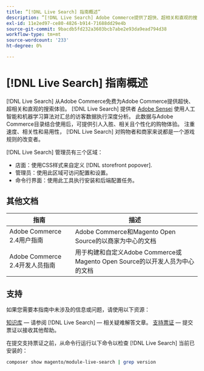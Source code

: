 ```yaml
---
title: ”[!DNL Live Search] 指南概述”
description: ”[!DNL Live Search] Adobe Commerce提供了超快、超相关和直观的搜索体验。”
exl-id: 11e2ed97-ce80-4826-b914-71688dd29e4b
source-git-commit: 9bacdb5fd232a3603bcb7abe2e93da9ead794d38
workflow-type: tm+mt
source-wordcount: '233'
ht-degree: 0%

---
```


# [!DNL Live Search] 指南概述

[!DNL Live Search] 从Adobe Commerce免费为Adobe Commerce提供超快、超相关和直观的搜索体验。 [!DNL Live Search] 提供者 [Adobe Sensei](https://www.adobe.com/sensei.html) 使用人工智能和机器学习算法对汇总的访客数据执行深度分析。 此数据与Adobe Commerce目录结合使用后，可提供引人入胜、相关且个性化的购物体验。 注重速度、相关性和易用性， [!DNL Live Search] 对购物者和商家来说都是一个游戏规则的改变者。

[!DNL Live Search] 管理员有三个区域：

* 店面：使用CSS样式来自定义 [!DNL storefront popover].
* 管理员：使用此区域可访问配置和设置。
* 命令行界面：使用此工具执行安装和后端配置任务。

## 其他文档

| 指南 | 描述 |
|--- |--- |
| Adobe Commerce 2.4用户指南 | Adobe Commerce和Magento Open Source的以商家为中心的文档 |
| Adobe Commerce 2.4开发人员指南 | 用于构建和自定义Adobe Commerce或Magento Open Source的以开发人员为中心的文档 |

## 支持

如果您需要本指南中未涉及的信息或问题，请使用以下资源：

[知识库](https://experienceleague.adobe.com/docs/commerce-knowledge-base/kb/overview.html)  — 请参阅 [!DNL Live Search] — 相关疑难解答文章。
[支持票证](https://experienceleague.adobe.com/docs/commerce-knowledge-base/kb/help-center-guide/magento-help-center-user-guide.html#submit-ticket)  — 提交票证以接收其他帮助。

在提交支持票证之前，从命令行运行以下命令以检查 [!DNL Live Search] 当前已安装的：

```bash
composer show magento/module-live-search | grep version
```
